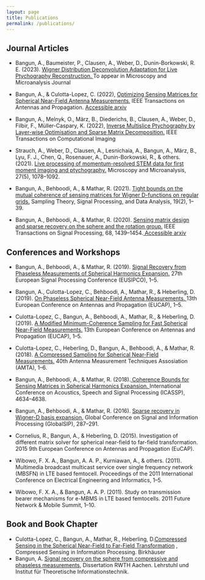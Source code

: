 ```yaml
---
layout: page
title: Publications
permalink: /publications/
---
```


## Journal Articles
- Bangun, A., Baumeister, P., Clausen, A., Weber, D., Dunin-Borkowski, R. E. (2023). <a href="http://arxiv.org/abs/2212.01309"> Wigner Distribution Deconvolution Adaptation for Live Ptychography Reconstruction. </a> To appear in Microscopy and Microanalysis Journal

- Bangun, A., & Culotta-Lopez, C. (2022), <a href= "https://ieeexplore.ieee.org/document/9979759">Optimizing Sensing Matrices for Spherical Near-Field Antenna Measurements.</a> IEEE Transactions on Antennas and Propagation.
<a href="https://arxiv.org/abs/2206.02181"> Accessible arxiv </a> 

- Bangun, A., Melnyk, O., März, B., Diederichs, B., Clausen, A., Weber, D., Filbir, F., Müller-Caspary, K. (2022), <a href="https://ieeexplore.ieee.org/document/9936607">  Inverse Multislice Ptychography by Layer-wise Optimisation and Sparse Matrix Decomposition.</a> IEEE Transactions on Computational Imaging

- Strauch, A., Weber, D., Clausen, A., Lesnichaia, A., Bangun, A., März, B., Lyu, F. J., Chen, Q., Rosenauer, A.,   Dunin-Borkowski, R., & others. (2021). <a href="https://www.cambridge.org/core/journals/microscopy-and-microanalysis/article/live-processing-of-momentumresolved-stem-data-for-first-moment-imaging-and-ptychography/5FDD47E708AC82B22ADDB0A074108213">Live processing of momentum-resolved STEM data for first moment imaging and  ptychography.</a> Microscopy and Microanalysis, 27(5), 1078–1092.

- Bangun, A., Behboodi, A., & Mathar, R. (2021). <a href="https://link.springer.com/article/10.1007/s43670-021-00006-2"> Tight bounds on the mutual coherence of sensing matrices for Wigner D-functions on regular grids.</a> Sampling Theory, Signal Processing, and Data Analysis, 19(2), 1–39. 

- Bangun, A., Behboodi, A., & Mathar, R. (2020).  <a href="https://ieeexplore.ieee.org/document/8995561">  Sensing matrix design and sparse recovery on the sphere and the rotation  group.</a>  IEEE Transactions on Signal Processing, 68, 1439–1454.<a href="https://arxiv.org/abs/1904.11596"> Accessible arxiv </a>
 

## Conferences and Workshops
-  Bangun, A., Behboodi, A., & Mathar, R. (2019). <a href="https://ieeexplore.ieee.org/document/8902696"> Signal Recovery from Phaseless Measurements of Spherical Harmonics Expansion.</a> 27th European Signal Processing Conference (EUSIPCO), 1–5.

-  Bangun, A., Culotta-Lopez, C., Behboodi, A., Mathar, R., & Heberling, D. (2019). <a href=" https://ieeexplore.ieee.org/document/8740316"> On Phaseless Spherical Near-Field Antenna Measurements. </a>  13th European Conference on Antennas and Propagation (EUCAP), 1–5.

- Culotta-Lopez, C., Bangun, A., Behboodi, A., Mathar, R., & Heberling, D. (2019). <a href="https://ieeexplore.ieee.org/document/8739317 ">A Modified Minimum-Coherence Sampling for Fast Spherical Near-Field Measurements.</a>  13th European Conference on Antennas and Propagation (EUCAP), 1–5.

- Culotta-Lopez, C., Heberling, D., Bangun, A., Behboodi, A., & Mathar, R. (2018). <a href=" https://ieeexplore.ieee.org/document/8604211">A Compressed Sampling for Spherical Near-Field Measurements.</a>  40th Antenna Measurement Techniques Assosiation (AMTA), 1–6.

- Bangun, A., Behboodi, A., & Mathar, R. (2018).<a href="https://ieeexplore.ieee.org/abstract/document/8461805 "> Coherence Bounds for Sensing Matrices in Spherical Harmonics Expansion. </a> International Conference on Acoustics, Speech and Signal Processing (ICASSP), 4634–4638.

- Bangun, A., Behboodi, A., & Mathar, R. (2016). <a href="https://ieeexplore.ieee.org/abstract/document/7905849 "> Sparse recovery in Wigner-D basis expansion.</a>  Global Conference on Signal and Information Processing (GlobalSIP), 287–291.

- Cornelius, R., Bangun, A., & Heberling, D. (2015). Investigation of different matrix solver for spherical near-field to far-field transformation. 2015 9th European Conference on Antennas and Propagation (EuCAP).
    
- Wibowo, F. X. A., Bangun, A. A. P., Kurniawan, A., & others. (2011). Multimedia broadcast multicast service over single frequency network (MBSFN) in LTE based femtocell. Proceedings of the 2011 International Conference on Electrical Engineering and Informatics, 1–5.

- Wibowo, F. X. A., & Bangun, A. A. P. (2011). Study on transmission bearer mechanisms for e-MBMS in LTE based femtocells. 2011 Future Network & Mobile Summit, 1–10.

## Book and Book Chapter

- Culotta-Lopez, C., Bangun, A., Mathar, R., Heberling, D.<a href="https://link.springer.com/chapter/10.1007/978-3-031-09745-4_16">Compressed Sensing in the Spherical Near-Field to Far-Field Transformation</a> , Compressed Sensing in Information Processing. Birkhäuser
- Bangun, A. <a href="https://publications.rwth-aachen.de/record/785206/">Signal recovery on the sphere from compressive and phaseless measurements,</a>  Dissertation RWTH Aachen. Lehrstuhl und Institut für Theoretische Informationstechnik.
